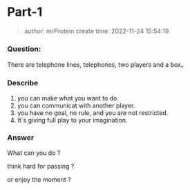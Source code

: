 # Part-1
> author: mrProtein
> create time: 2022-11-24 15:54:19

### Question: 

There are telephone lines, telephones, two players and a box。

### Describe

1. you can make what you want to do.
2. you can communicat with another player.
3. you have no goal, no rule, and you are not restricted.
4. It`s giving full play to your imagination.

### Answer

What can you do ?

think hard for passing ?

or enjoy the moment ?
